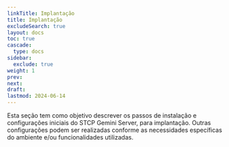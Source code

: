 ```yaml
---
linkTitle: Implantação
title: Implantação
excludeSearch: true
layout: docs
toc: true
cascade:
  type: docs
sidebar:
  exclude: true
weight: 1
prev:
next:
draft:
lastmod: 2024-06-14
---
```

Esta seção tem como objetivo descrever os passos de instalação e configurações iniciais do STCP Gemini Server, para implantação. Outras configurações podem ser realizadas conforme as necessidades específicas do ambiente e/ou funcionalidades utilizadas.


